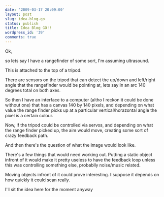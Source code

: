 ```yaml
---
date: '2009-03-17 20:09:00'
layout: post
slug: idea-blog-go
status: publish
title: Idea Blog GO!!
wordpress_id: '39'
comments: true
---
```


Ok,  
  
so lets say I have a rangefinder of some sort, I'm assuming ultrasound.  
  
This is attached to the top of a tripod.  
  
There are sensors on the tripod that can detect the up/down and left/right angle that the rangefinder would be pointing at, lets say in an arc 140 degrees total on both axes.  
  
So then I have an interface to a computer (altho I reckon it could be done without one) that has a canvas 140 by 140 pixels, and depending on what value the range finder picks up at a particular vertical/horazontal angle the pixel is a certain colour.  
  
Now, if the tripod could be controlled via servos, and depending on what the range finder picked up, the aim would move, creating some sort of crazy feedback path.  
  
And then there's the question of what the image would look like.  
  
There's a few things that would need working out. Putting a static object infront of it would make it pretty useless to have the feedback loop unless this was controlling something else, probablly noise/music related.  
  
Moving objects infront of it could prove interesting. I suppose it depends on how quickly it could scan really.  
  
  
I'll sit the idea here for the moment anyway
